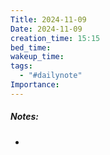 ```yaml
---
Title: 2024-11-09
Date: 2024-11-09
creation_time: 15:15
bed_time: 
wakeup_time: 
tags:
  - "#dailynote"
Importance:
---
```

##### Notes:
- 